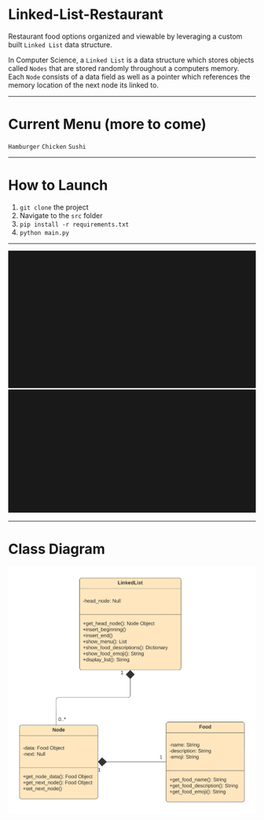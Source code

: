 # Linked-List-Restaurant

Restaurant food options organized and viewable by leveraging a custom built `Linked List` data structure. 

In Computer Science, a `Linked List` is a data structure which stores objects called `Nodes` that are stored randomly throughout a computers memory. Each `Node` consists of a data field as well as a pointer which references the memory location of the next node its linked to. 

---

# Current Menu (more to come)
`Hamburger`
`Chicken`
`Sushi`

---

# How to Launch 
1. `git clone` the project
2. Navigate to the `src` folder
3. `pip install -r requirements.txt`
4. `python main.py`

---

![Title](src/images/title.gif?raw=true "Title")
![Menu](src/images/menu.gif?raw=true "Menu")

---


# Class Diagram
![Class Diagram](src/images/class-diagram.png?raw=true "Class Diagram")
